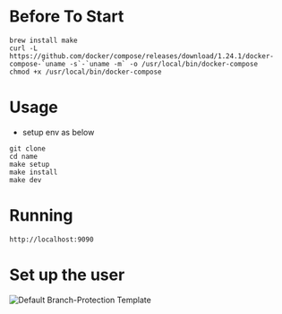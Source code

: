 # **Before To Start**
```text
brew install make
curl -L https://github.com/docker/compose/releases/download/1.24.1/docker-compose-`uname -s`-`uname -m` -o /usr/local/bin/docker-compose
chmod +x /usr/local/bin/docker-compose
```
# **Usage**

- setup env as below
```.env
git clone
cd name
make setup
make install
make dev
```
# **Running**
```text
http://localhost:9090
```
# **Set up the user**
![Default Branch-Protection Template](src/main/resources/register.png?raw=true "Template")